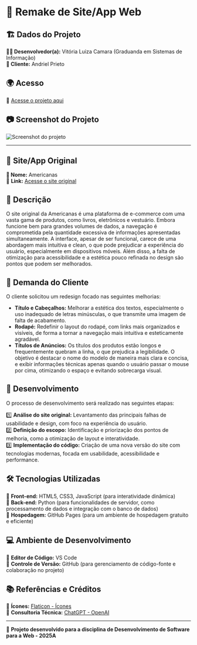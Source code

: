 # 📌 Remake de Site/App Web

## 🏗️ Dados do Projeto  
**👨‍💻 Desenvolvedor(a):** Vitória Luiza Camara (Graduanda em Sistemas de Informação)  
**📌 Cliente:** Andriel Prieto  

## 🌍 Acesso  
🔗 [Acesse o projeto aqui](https://www.americanas.com.br/)

## 📷 Screenshot do Projeto  
![Screenshot do projeto](URL_DA_IMAGEM_AQUI)

---

## 📌 Site/App Original  
**🛒 Nome:** Americanas  
🔗 **Link:** [Acesse o site original](https://www.americanas.com.br/)

## 📝 Descrição  
O site original da Americanas é uma plataforma de e-commerce com uma vasta gama de produtos, como livros, eletrônicos e vestuário. Embora funcione bem para grandes volumes de dados, a navegação é comprometida pela quantidade excessiva de informações apresentadas simultaneamente. A interface, apesar de ser funcional, carece de uma abordagem mais intuitiva e clean, o que pode prejudicar a experiência do usuário, especialmente em dispositivos móveis. Além disso, a falta de otimização para acessibilidade e a estética pouco refinada no design são pontos que podem ser melhorados.

## 🎯 Demanda do Cliente  
O cliente solicitou um redesign focado nas seguintes melhorias:

- **Título e Cabeçalhos:** Melhorar a estética dos textos, especialmente o uso inadequado de letras minúsculas, o que transmite uma imagem de falta de acabamento.  
- **Rodapé:** Redefinir o layout do rodapé, com links mais organizados e visíveis, de forma a tornar a navegação mais intuitiva e esteticamente agradável.  
- **Títulos de Anúncios:** Os títulos dos produtos estão longos e frequentemente quebram a linha, o que prejudica a legibilidade. O objetivo é destacar o nome do modelo de maneira mais clara e concisa, e exibir informações técnicas apenas quando o usuário passar o mouse por cima, otimizando o espaço e evitando sobrecarga visual.

## 🚀 Desenvolvimento  
O processo de desenvolvimento será realizado nas seguintes etapas:

1️⃣ **Análise do site original:** Levantamento das principais falhas de usabilidade e design, com foco na experiência do usuário.  
2️⃣ **Definição do escopo:** Identificação e priorização dos pontos de melhoria, como a otimização de layout e interatividade.  
3️⃣ **Implementação do código:** Criação de uma nova versão do site com tecnologias modernas, focada em usabilidade, acessibilidade e performance.  

## 🛠️ Tecnologias Utilizadas  
🔹 **Front-end:** HTML5, CSS3, JavaScript (para interatividade dinâmica)  
🔹 **Back-end:** Python (para funcionalidades de servidor, como processamento de dados e integração com o banco de dados)  
🔹 **Hospedagem:** GitHub Pages (para um ambiente de hospedagem gratuito e eficiente)  

## 💻 Ambiente de Desenvolvimento  
🔹 **Editor de Código:** VS Code  
🔹 **Controle de Versão:** GitHub (para gerenciamento de código-fonte e colaboração no projeto)  

## 📚 Referências e Créditos  
📌 **Ícones:** [Flaticon - Ícones](https://www.flaticon.com/br/)  
📌 **Consultoria Técnica:** [ChatGPT - OpenAI](https://chat.openai.com/)  

---

📌 **Projeto desenvolvido para a disciplina de Desenvolvimento de Software para a Web - 2025A** 
